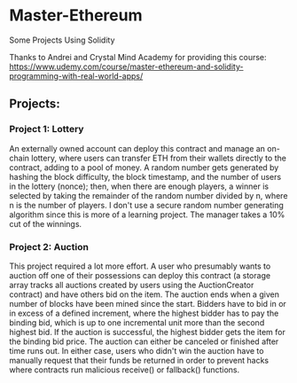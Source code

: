 # Master-Ethereum
 Some Projects Using Solidity

 Thanks to Andrei and Crystal Mind Academy for providing this course: https://www.udemy.com/course/master-ethereum-and-solidity-programming-with-real-world-apps/ 

 ## Projects:

 ### Project 1: Lottery
 An externally owned account can deploy this contract and manage an on-chain lottery, where users can transfer ETH from their wallets directly to the contract, adding to a pool of money. A random number gets generated by hashing the block difficulty, the block timestamp, and the number of users in the lottery (nonce); then, when there are enough players, a winner is selected by taking the remainder of the random number divided by n, where n is the number of players. I don't use a secure random number generating algorithm since this is more of a learning project. The manager takes a 10% cut of the winnings. 

 ### Project 2: Auction
 This project required a lot more effort. A user who presumably wants to auction off one of their possessions can deploy this contract (a storage array tracks all auctions created by users using the AuctionCreator contract) and have others bid on the item. The auction ends when a given number of blocks have been mined since the start. Bidders have to bid in or in excess of a defined increment, where the highest bidder has to pay the binding bid, which is up to one incremental unit more than the second highest bid. If the auction is successful, the highest bidder gets the item for the binding bid price. The auction can either be canceled or finished after time runs out. In either case, users who didn't win the auction have to manually request that their funds be returned in order to prevent hacks where contracts run malicious receive() or fallback() functions.
